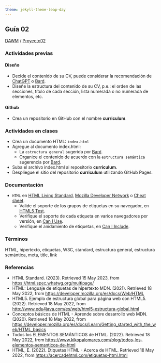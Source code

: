 ```yaml
---
theme: jekyll-theme-leap-day
---
```


## Guía 02

[DAWM](/DAWM/) / [Proyecto02](/DAWM/proyectos/2023/proyecto02)

### Actividades previas

#### Diseño

* Decide el contenido de su CV, puede considerar la recomendación de [ChatGPT](chatgpt/guia02-recomendacion01.png) o [Bard](bard/guia02-bard01.pdf).
* Diseñe la estructura del contenido de su CV, p.e.: el orden de las secciones, título de cada sección, lista numerada o no numerada de elementos, etc.

#### Github

* Crea un repositorio en GitHub con el nombre **curriculum**.

### Actividades en clases

* Crea un documento HTML: `index.html`
* Agregue al documento index.html:
  - La `estructura general` sugerida por [Bard](bard/guia02-bard02.pdf). 
  - Organice el contenido de acuerdo con la `estructura semántica` sugerencia por [Bard](bard/guia02-bard03.pdf).
* Suba el archivo index.html al repositorio **curriculum**.
* Despliegue el sitio del repositorio **curriculum** utilizando GitHub Pages.

### Documentación

* `HTML` en [HTML Living Standard](https://html.spec.whatwg.org/multipage/), [Mozilla Developer Network](https://developer.mozilla.org/es/docs/Web/HTML) o [Cheat sheet](https://html.com/wp-content/uploads/html5_cheat_sheet_tags.png).
  * Valide el soporte de los grupos de etiquetas en su navegador, en [HTML5 Test](https://html5test.com/).
  * Verifique el soporte de cada etiqueta en varios navegadores por versión, en [Can I Use](https://caniuse.com/).
  * Verifique el anidamiento de etiquetas, en [Can I Include](https://caninclude.glitch.me/).

### Términos

HTML, hipertexto, etiquetas, W3C, standard, estructura general, estructura semántica, meta, title, link

### Referencias

* HTML Standard. (2023). Retrieved 15 May 2023, from https://html.spec.whatwg.org/multipage/
* HTML: Lenguaje de etiquetas de hipertexto MDN. (2021). Retrieved 18 May 2022, from https://developer.mozilla.org/es/docs/Web/HTML
* HTML5. Ejemplo de estructura global para página web con HTML5. (2022). Retrieved 18 May 2022, from http://www.edu4java.com/es/web/html5-estructura-global.html
* Conceptos básicos de HTML - Aprende sobre desarrollo web MDN. (2020). Retrieved 18 May 2022, from https://developer.mozilla.org/es/docs/Learn/Getting_started_with_the_web/HTML_basics
* Todos los ELEMENTOS SEMÁNTICOS de HTML. (2022). Retrieved 18 May 2022, from https://www.kikopalomares.com/blog/todos-los-elementos-semanticos-de-html
* HTML, E. (2022). Etiquetas HTML - Acerca de HTML. Retrieved 18 May 2022, from https://acercadehtml.com/etiquetas-html.html